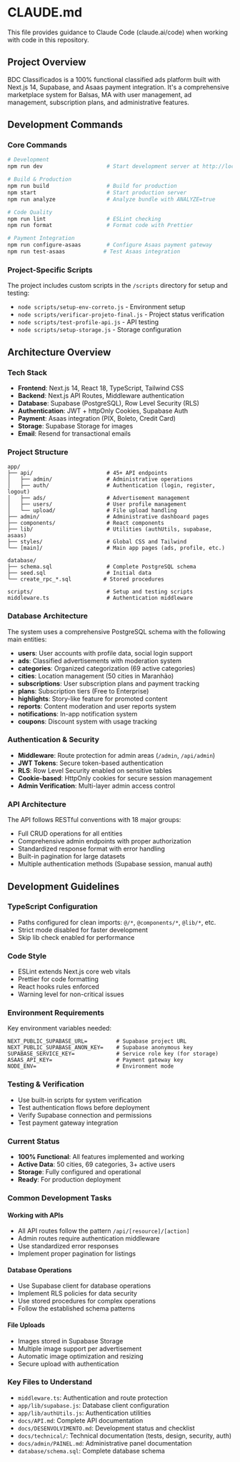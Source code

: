 # CLAUDE.md

This file provides guidance to Claude Code (claude.ai/code) when working with code in this repository.

## Project Overview

BDC Classificados is a 100% functional classified ads platform built with Next.js 14, Supabase, and Asaas payment integration. It's a comprehensive marketplace system for Balsas, MA with user management, ad management, subscription plans, and administrative features.

## Development Commands

### Core Commands
```bash
# Development
npm run dev                    # Start development server at http://localhost:3000

# Build & Production
npm run build                  # Build for production
npm start                      # Start production server
npm run analyze                # Analyze bundle with ANALYZE=true

# Code Quality
npm run lint                   # ESLint checking
npm run format                 # Format code with Prettier

# Payment Integration
npm run configure-asaas        # Configure Asaas payment gateway
npm run test-asaas            # Test Asaas integration
```

### Project-Specific Scripts
The project includes custom scripts in the `/scripts` directory for setup and testing:
- `node scripts/setup-env-correto.js` - Environment setup
- `node scripts/verificar-projeto-final.js` - Project status verification
- `node scripts/test-profile-api.js` - API testing
- `node scripts/setup-storage.js` - Storage configuration

## Architecture Overview

### Tech Stack
- **Frontend**: Next.js 14, React 18, TypeScript, Tailwind CSS
- **Backend**: Next.js API Routes, Middleware authentication
- **Database**: Supabase (PostgreSQL), Row Level Security (RLS)
- **Authentication**: JWT + httpOnly Cookies, Supabase Auth
- **Payment**: Asaas integration (PIX, Boleto, Credit Card)
- **Storage**: Supabase Storage for images
- **Email**: Resend for transactional emails

### Project Structure
```
app/
├── api/                       # 45+ API endpoints
│   ├── admin/                 # Administrative operations
│   ├── auth/                  # Authentication (login, register, logout)
│   ├── ads/                   # Advertisement management
│   ├── users/                 # User profile management
│   └── upload/                # File upload handling
├── admin/                     # Administrative dashboard pages
├── components/                # React components
├── lib/                       # Utilities (authUtils, supabase, asaas)
├── styles/                    # Global CSS and Tailwind
└── [main]/                    # Main app pages (ads, profile, etc.)

database/
├── schema.sql                 # Complete PostgreSQL schema
├── seed.sql                   # Initial data
└── create_rpc_*.sql          # Stored procedures

scripts/                       # Setup and testing scripts
middleware.ts                  # Authentication middleware
```

### Database Architecture

The system uses a comprehensive PostgreSQL schema with the following main entities:
- **users**: User accounts with profile data, social login support
- **ads**: Classified advertisements with moderation system
- **categories**: Organized categorization (69 active categories)
- **cities**: Location management (50 cities in Maranhão)
- **subscriptions**: User subscription plans and payment tracking
- **plans**: Subscription tiers (Free to Enterprise)
- **highlights**: Story-like feature for promoted content
- **reports**: Content moderation and user reports system
- **notifications**: In-app notification system
- **coupons**: Discount system with usage tracking

### Authentication & Security

- **Middleware**: Route protection for admin areas (`/admin`, `/api/admin`)
- **JWT Tokens**: Secure token-based authentication
- **RLS**: Row Level Security enabled on sensitive tables
- **Cookie-based**: HttpOnly cookies for secure session management
- **Admin Verification**: Multi-layer admin access control

### API Architecture

The API follows RESTful conventions with 18 major groups:
- Full CRUD operations for all entities
- Comprehensive admin endpoints with proper authorization
- Standardized response format with error handling
- Built-in pagination for large datasets
- Multiple authentication methods (Supabase session, manual auth)

## Development Guidelines

### TypeScript Configuration
- Paths configured for clean imports: `@/*`, `@components/*`, `@lib/*`, etc.
- Strict mode disabled for faster development
- Skip lib check enabled for performance

### Code Style
- ESLint extends Next.js core web vitals
- Prettier for code formatting
- React hooks rules enforced
- Warning level for non-critical issues

### Environment Requirements
Key environment variables needed:
```env
NEXT_PUBLIC_SUPABASE_URL=         # Supabase project URL
NEXT_PUBLIC_SUPABASE_ANON_KEY=    # Supabase anonymous key
SUPABASE_SERVICE_KEY=             # Service role key (for storage)
ASAAS_API_KEY=                    # Payment gateway key
NODE_ENV=                         # Environment mode
```

### Testing & Verification
- Use built-in scripts for system verification
- Test authentication flows before deployment
- Verify Supabase connection and permissions
- Test payment gateway integration

### Current Status
- **100% Functional**: All features implemented and working
- **Active Data**: 50 cities, 69 categories, 3+ active users
- **Storage**: Fully configured and operational
- **Ready**: For production deployment

### Common Development Tasks

#### Working with APIs
- All API routes follow the pattern `/api/[resource]/[action]`
- Admin routes require authentication middleware
- Use standardized error responses
- Implement proper pagination for listings

#### Database Operations
- Use Supabase client for database operations
- Implement RLS policies for data security
- Use stored procedures for complex operations
- Follow the established schema patterns

#### File Uploads
- Images stored in Supabase Storage
- Multiple image support per advertisement
- Automatic image optimization and resizing
- Secure upload with authentication

### Key Files to Understand
- `middleware.ts`: Authentication and route protection
- `app/lib/supabase.js`: Database client configuration
- `app/lib/authUtils.js`: Authentication utilities
- `docs/API.md`: Complete API documentation
- `docs/DESENVOLVIMENTO.md`: Development status and checklist
- `docs/technical/`: Technical documentation (tests, design, security, auth)
- `docs/admin/PAINEL.md`: Administrative panel documentation
- `database/schema.sql`: Complete database schema